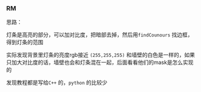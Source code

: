 ### RM





思路：

灯条是高亮的部分，可以加对比度，把暗部去掉，然后用`findCounours` 找边框，得到灯条的范围



实际发现背景里灯条的亮度rgb接近 `(255,255,255)`  和墙壁的白色是一样的，如果只加大对比度的话，墙壁也会和灯条混在一起，后面看看他们的mask是怎么实现的



发现教程都是写给`C++` 的，`python` 的比较少 